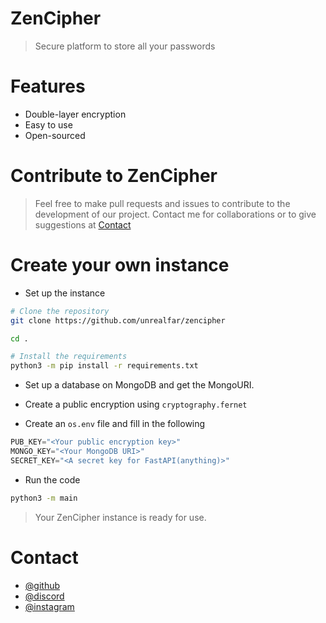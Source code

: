 # ZenCipher
> Secure platform to store all your passwords

# Features
- Double-layer encryption
- Easy to use
- Open-sourced

# Contribute to ZenCipher
> Feel free to make pull requests and issues to contribute to the development of our project.
> Contact me for collaborations or to give suggestions at [Contact](#Contact)

# Create your own instance

- Set up the instance
```bash
# Clone the repository
git clone https://github.com/unrealfar/zencipher

cd .

# Install the requirements
python3 -m pip install -r requirements.txt
```

- Set up a database on MongoDB and get the MongoURI.
- Create a public encryption using `cryptography.fernet`

- Create an `os.env` file and fill in the following
```py
PUB_KEY="<Your public encryption key>"
MONGO_KEY="<Your MongoDB URI>"
SECRET_KEY="<A secret key for FastAPI(anything)>"
```

- Run the code
```bash
python3 -m main
```

> Your ZenCipher instance is ready for use.

# Contact
- [@github](https://github.com/unrealfar)
- [@discord](https://discord.gg/PgYQZcBKQm)
- [@instagram](https://instagram.com/unrealfarrr)
